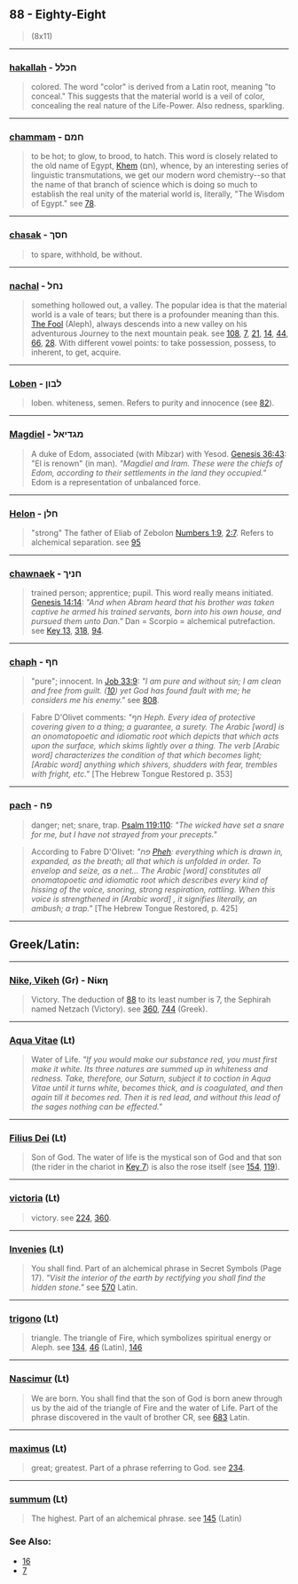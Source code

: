 ## 88 - Eighty-Eight
> (8x11)

---

### [hakallah](/keys/ChKLL) - חכלל
> colored. The word "color" is derived from a Latin root, meaning "to conceal." This suggests that the material world is a veil of color, concealing the real nature of the Life-Power. Also redness, sparkling.

---

### [chammam](/keys/ChMM) - חמם
> to be hot; to glow, to brood, to hatch. This word is closely related to the old name of Egypt, [Khem](/keys/ChM) (חם), whence, by an interesting series of linguistic transmutations, we get our modern word chemistry--so that the name of that branch of science which is doing so much to establish the real unity of the material world is, literally, "The Wisdom of Egypt." see [78](78).

---

### [chasak](/keys/ChSK) - חסך
> to spare, withhold, be without.

---

### [nachal](/keys/NChL) - נחל
> something hollowed out, a valley. The popular idea is that the material world is a vale of tears; but there is a profounder meaning than this. [The Fool](/keys/A) (Aleph), always descends into a new valley on his adventurous Journey to the next mountain peak. see [108](108), [7](7), [21](21), [14](14), [44](44), [66](66), [28](28). With different vowel points: to take possession, possess, to inherent, to get, acquire.

---

### [Loben](/keys/LBVN) - לבון
> loben. whiteness, semen. Refers to purity and innocence (see [82](82)).

---

### [Magdiel](/keys/MGDIAL) - מגדיאל
> A duke of Edom, associated (with Mibzar) with Yesod. [Genesis 36:43](http://biblehub.com/genesis/36-43.htm): "El is renown" (in man). *"Magdiel and Iram. These were the chiefs of Edom, according to their settlements in the land they occupied."* Edom is a representation of unbalanced force.

---

### [Helon](/keys/ChLN) - חלן
> "strong" The father of Eliab of Zebolon [Numbers 1:9](http://biblehub.com/numbers/1-9.htm), [2:7](http://biblehub.com/numbers/2-7.htm). Refers to alchemical separation. see [95](95)

---

### [chawnaek](/keys/ChNIK) - חניך
> trained person; apprentice; pupil. This word really means initiated. [Genesis 14:14](http://biblehub.com/genesis/14-14.htm): *"And when Abram heard that his brother was taken captive he armed his trained servants, born into his own house, and pursued them unto Dan."* Dan = Scorpio = alchemical putrefaction. see [Key 13](13), [318](318), [94](94).

---

### [chaph](/keys/ChP) - חף
> "pure"; innocent. In [Job 33:9](http://biblehub.com/job/33-9.htm): *"I am pure and without sin; I am clean and free from guilt. ([10](http://biblehub.com/job/33-10.htm)) yet God has found fault with me; he considers me his enemy."* see [808](808).

> Fabre D'Olivet comments: *"חף Heph. Every idea of protective covering given to a thing; a guarantee, a surety. The Arabic [word] is an onomatopoetic and idiomatic root which depicts that which acts upon the surface, which skims lightly over a thing. The verb [Arabic word] characterizes the condition of that which becomes light; [Arabic word] anything which shivers, shudders with fear, trembles with fright, etc."* [The Hebrew Tongue Restored p. 353]

---

### [pach](/keys/PCh) - פח
> danger; net; snare, trap. [Psalm 119:110](http://biblehub.com/psalms/119-110.htm): *"The wicked have set a snare for me, but I have not strayed from your precepts."* 

> According to Fabre D'Olivet: *"פח [Pheh](/keys/PCh): everything which is drawn in, expanded, as the breath; all that which is unfolded in order. To envelop and seize, as a net... The Arabic [word] constitutes all onomatopoetic and idiomatic root which describes every kind of hissing of the voice, snoring, strong respiration, rattling. When this voice is strengthened in [Arabic word] , it signifies literally, an ambush; a trap."* [The Hebrew Tongue Restored, p. 425]

---

## Greek/Latin:

---

### [Nike, Vikeh](/greek?word=nikh) (Gr) - Νίκη
> Victory. The deduction of [88](88) to its least number is 7, the Sephirah named Netzach (Victory). see [360](360), [744](744) (Greek).

---

### [Aqua Vitae](/latin?word=Aqua+Vitae) (Lt)
> Water of Life. *"If you would make our substance red, you must first make it white. Its three natures are summed up in whiteness and redness. Take, therefore, our Saturn, subject it to coction in Aqua Vitae until it turns white, becomes thick, and is coagulated, and then again till it becomes red. Then it is red lead, and without this lead of the sages nothing can be effected."*

---

### [Filius Dei](/latin?word=Filius+Dei) (Lt)
> Son of God. The water of life is the mystical son of God and that son (the rider in the chariot in [Key 7](7)) is also the rose itself (see [154](154), [119](119)).

---

### [victoria](/latin?word=victoria) (Lt)
> victory. see [224](224), [360](360).

---

### [Invenies](/latin?word=Invenies) (Lt)
> You shall find. Part of an alchemical phrase in Secret Symbols (Page 17). *"Visit the interior of the earth by rectifying you shall find the hidden stone."* see [570](570) Latin.

---

### [trigono](/latin?word=trigono) (Lt)
> triangle. The triangle of Fire, which symbolizes spiritual energy or Aleph. see [134](134), [46](46) (Latin), [146](146)

---

### [Nascimur](/latin?word=Nascimur) (Lt)
> We are born. You shall find that the son of God is born anew through us by the aid of the triangle of Fire and the water of Life. Part of the phrase discovered in the vault of brother CR, see [683](683) Latin.

---

### [maximus](/latin?word=maximus) (Lt)
> great; greatest. Part of a phrase referring to God. see [234](234).

---

### [summum](/latin?word=summum) (Lt)
> The highest. Part of an alchemical phrase. see [145](145) (Latin)

### See Also:

- [16](16)
- [7](7)
